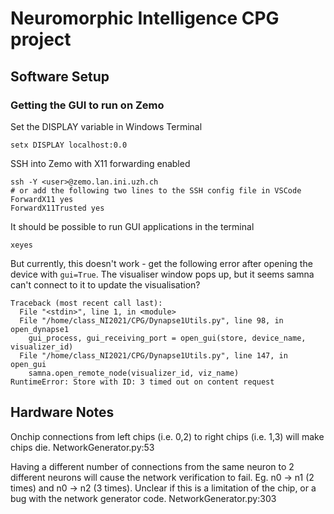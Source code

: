 # Neuromorphic Intelligence CPG project

## Software Setup

### Getting the GUI to run on Zemo

Set the DISPLAY variable in Windows Terminal

```
setx DISPLAY localhost:0.0
```

SSH into Zemo with X11 forwarding enabled

```
ssh -Y <user>@zemo.lan.ini.uzh.ch
# or add the following two lines to the SSH config file in VSCode
ForwardX11 yes
ForwardX11Trusted yes
```

It should be possible to run GUI applications in the terminal

```
xeyes
```

But currently, this doesn't work - get the following error after opening the device with `gui=True`. The visualiser window pops up, but it seems samna can't connect to it to update the visualisation?

```
Traceback (most recent call last):
  File "<stdin>", line 1, in <module>
  File "/home/class_NI2021/CPG/Dynapse1Utils.py", line 98, in open_dynapse1
    gui_process, gui_receiving_port = open_gui(store, device_name, visualizer_id)
  File "/home/class_NI2021/CPG/Dynapse1Utils.py", line 147, in open_gui
    samna.open_remote_node(visualizer_id, viz_name)
RuntimeError: Store with ID: 3 timed out on content request
```

## Hardware Notes

Onchip connections from left chips (i.e. 0,2) to right chips (i.e. 1,3) will make chips die. NetworkGenerator.py:53

Having a different number of connections from the same neuron to 2 different neurons will cause the network verification to fail. Eg. n0 -> n1 (2 times) and n0 -> n2 (3 times). Unclear if this is a limitation of the chip, or a bug with the network generator code. NetworkGenerator.py:303